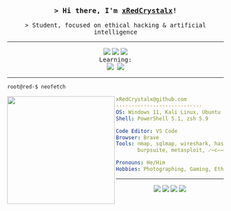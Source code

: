 <!-- Title -->
<h3 align="center">
    <samp>&gt; Hi there, I'm <b><a target="_blank" href="https://github.com/xRedCrystalx/">xRedCrystalx</a></b>!</samp>
</h3>

<!--  Me, Myself & I -->
<p align="center">
    <samp>&gt; Student, focused on ethical hacking & artificial intelligence</samp>
</p>
<hr>

<!-- Programming languages -->
<div align="center">
    <img src="https://img.shields.io/badge/Python-FFD43B?style=for-the-badge&logo=python&logoColor=blue"/>
    <img src="https://img.shields.io/badge/Lua-2C2D72?style=for-the-badge&logo=lua&logoColor=white"/>
    <img src="https://img.shields.io/badge/Go-00ADD8?style=for-the-badge&logo=go&logoColor=white"/>
    <br><samp>Learning:<samp><br>
    <img src="https://img.shields.io/badge/C%23-239120?style=for-the-badge&logo=csharp&logoColor=white"/>
    <img src="https://img.shields.io/badge/Rust-black?style=for-the-badge&logo=rust&logoColor=#E57324"/>
</div>
<hr>

<!-- System -->
```zsh
root@red-$ neofetch
```
<img src="assets/4k blurred.png" width="250" align="left"/>

```yaml
xRedCrystalx@github.com
----------------------------
OS: Windows 11, Kali Linux, Ubuntu
Shell: PowerShell 5.1, zsh 5.9

Code Editor: VS Code
Browser: Brave
Tools: nmap, sqlmap, wireshark, hashcat
       burpsuite, metasploit, ̷̶c̶̶u̶̶t̶̶s̶̶o̶̶m̶...

Pronouns: He/Him
Hobbies: Photographing, Gaming, Ethical Hacking
```
<hr>

<!-- Socials -->
<div align="center">
    <a href="https://github.com/xRedCrystalx"><img src="https://img.shields.io/badge/GitHub-100000?style=for-the-badge&logo=github&logoColor=white"></a>
    <a href="https://x.com/xRedCrystal"><img src="https://img.shields.io/badge/X-000000?style=for-the-badge&logo=x&logoColor=white"></a>
    <a href="https://discord.com/users/333588605748510721"><img src="https://img.shields.io/badge/Discord-5865F2?style=for-the-badge&logo=discord&logoColor=white"></a>
    <a href="https://www.youtube.com/channel/UCYQ7OuJL8ceDbKqBG_PWdgQ"><img src="https://img.shields.io/badge/YouTube-FF0000?style=for-the-badge&logo=youtube&logoColor=white"></a>

</div>